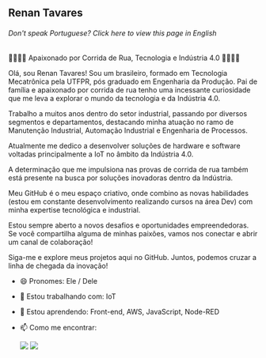 ## **Renan Tavares**

<h6> Don't speak Portuguese? <a heref="">Click here</a> to view this page in English</h6>

🏃‍♂️🔧🚀 Apaixonado por Corrida de Rua, Tecnologia e Indústria 4.0 🏃‍♂️🔧🚀

Olá, sou Renan Tavares! Sou um brasileiro, formado em Tecnologia Mecatrônica pela UTFPR, pós graduado em Engenharia da Produção. Pai de família e apaixonado por corrida de rua tenho uma incessante curiosidade que me leva a explorar o mundo da tecnologia e da Indústria 4.0.

Trabalho a muitos anos dentro do setor industrial, passando por diversos segmentos e departamentos, destacando minha atuação no ramo de Manutenção Industrial, Automação Industrial e Engenharia de Processos.

Atualmente me dedico a desenvolver soluções de hardware e software voltadas principalmente a IoT no âmbito da Indústria 4.0.

A determinação que me impulsiona nas provas de corrida de rua também está presente na busca por soluções inovadoras dentro da Indústria.

Meu GitHub é o meu espaço criativo, onde combino as novas habilidades (estou em constante desenvolvimento realizando cursos na área Dev) com minha expertise tecnológica e industrial.

Estou sempre aberto a novos desafios e oportunidades empreendedoras. Se você compartilha alguma de minhas paixões, vamos nos conectar e abrir um canal de colaboração!

Siga-me e explore meus projetos aqui no GitHub. Juntos, podemos cruzar a linha de chegada da inovação!

- 😄 Pronomes: Ele / Dele
- 🔭 Estou trabalhando com: IoT
- 🌱 Estou aprendendo: Front-end, AWS, JavaScript, Node-RED
- 📫 Como me encontrar:
  
  <a href="https://www.linkedin.com/in/renan-tavares-3887ab29/"><img src="https://img.shields.io/badge/linkedin-%230077B5.svg?style=for-the-badge&logo=linkedin&logoColor=white"></a>
  <img src="https://img.shields.io/badge/Discord-%235865F2.svg?style=for-the-badge&logo=discord&logoColor=white">
